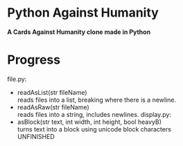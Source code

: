 # Python Against Humanity
**A Cards Against Humanity clone made in Python**

# Progress
file.py:
* readAsList(str fileName)  
    reads files into a list, breaking where there is a newline.
* readAsRaw(str fileName)  
    reads files into a string, includes newlines.
display.py:
* asBlock(str text, int width, int height, bool heavyB)  
    turns text into a block using unicode block characters  
    UNFINISHED